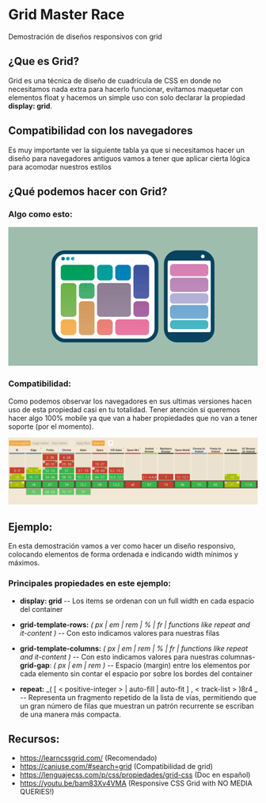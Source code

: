 # Grid Master Race
Demostración de diseños responsivos con grid

## ¿Que es Grid?
Grid es una técnica de diseño de cuadrícula de CSS en donde no necesitamos nada extra para hacerlo funcionar, evitamos maquetar con elementos float y hacemos un simple uso con solo declarar la propiedad **display: grid**.

## Compatibilidad con los navegadores
Es muy importante ver la siguiente tabla ya que si necesitamos hacer un diseño para navegadores antiguos vamos a tener que aplicar cierta lógica para acomodar nuestros estilos

## ¿Qué podemos hacer con Grid?

### Algo como esto:
![Alt text](./images/grid-example.png?raw=true "CanIuse")

### Compatibilidad:

Como podemos observar los navegadores en sus ultimas versiones hacen uso de esta propiedad casi en tu totalidad. Tener atención si queremos hacer algo 100% mobile ya que van a haber propiedades que no van a tener soporte (por el momento).

![Alt text](./images/caniuse.png?raw=true "CanIuse")


## Ejemplo:

En esta demostración vamos a ver como hacer un diseño responsivo, colocando elementos de forma ordenada e indicando width mínimos y máximos.

### Principales propiedades en este ejemplo:

- **display: grid**
-- Los items se ordenan con un full width en cada espacio del container

- **grid-template-rows:** _( px | em | rem | % | fr | functions like repeat and it-content )_
-- Con esto indicamos valores para nuestras filas

- **grid-template-columns:** _( px | em | rem | % | fr | functions like repeat and it-content )_
-- Con esto indicamos valores para nuestras columnas- **grid-gap**: _( px | em | rem )_
-- Espacio (margin) entre los elementos por cada elemento sin contar el espacio por sobre los bordes del container

- **repeat:** _( [ < positive-integer > | auto-fill | auto-fit ] , < track-list > )8r4 _
-- Representa un fragmento repetido de la lista de vías, permitiendo que un gran número de filas que muestran un patrón recurrente se escriban de una manera más compacta.

## Recursos:
- https://learncssgrid.com/ (Recomendado)
- https://caniuse.com/#search=grid (Compatibilidad de grid)
- https://lenguajecss.com/p/css/propiedades/grid-css (Doc en español)
- https://youtu.be/bam83Xv4VMA (Responsive CSS Grid with NO MEDIA QUERIES!)
